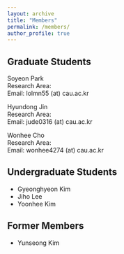 ```yaml
---
layout: archive
title: "Members"
permalink: /members/
author_profile: true
---
```


## Graduate Students
Soyeon Park      
Research Area:     
Email: lolmn55 (at) cau.ac.kr    

Hyundong Jin    
Research Area:   
Email: jude0316 (at) cau.ac.kr    

Wonhee Cho         
Research Area:   
Email: wonhee4274 (at) cau.ac.kr     

  
## Undergraduate Students  
- Gyeonghyeon Kim
- Jiho Lee
- Yoonhee Kim   
  
## Former Members   
- Yunseong Kim
